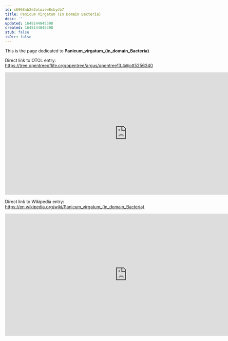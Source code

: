 ```yaml
---
id: s6968nb2e2oloisw8sbydb7
title: Panicum Virgatum (In Domain Bacteria)
desc: ''
updated: 1648144045398
created: 1648144045398
stub: false
isDir: false
---
```

This is the page dedicated to **Panicum_virgatum_(in_domain_Bacteria)**


Direct link to OTOL entry: https://tree.opentreeoflife.org/opentree/argus/opentree13.4@ott5256340



<html>
    <body>
    <iframe src="https://tree.opentreeoflife.org/opentree/argus/opentree13.4@ott5256340"
    width="800" height="400" frameborder="0" allowfullscreen> </iframe>
    </body>
</html>
    


Direct link to Wikipedia entry: https://en.wikipedia.org/wiki/Panicum_virgatum_(in_domain_Bacteria)



<html>
    <body>
    <iframe src="https://en.wikipedia.org/wiki/Panicum_virgatum_(in_domain_Bacteria)"
    width="800" height="400" frameborder="0" allowfullscreen> </iframe>
    </body>
</html>
    
